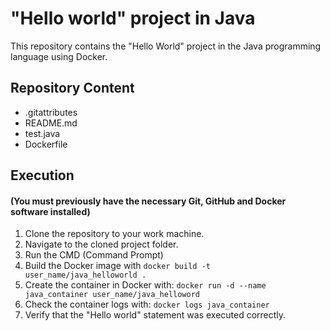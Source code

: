 # "Hello world" project in Java

This repository contains the "Hello World" project in the Java programming language using Docker.

## Repository Content
- .gitattributes
- README.md
- test.java
- Dockerfile


## Execution

#### (You must previously have the necessary Git, GitHub and Docker software installed)

1. Clone the repository to your work machine.
2. Navigate to the cloned project folder.
3. Run the CMD (Command Prompt)
4. Build the Docker image with `docker build -t user_name/java_helloworld .`
5. Create the container in Docker with: `docker run -d --name java_container user_name/java_helloword`
6. Check the container logs with: `docker logs java_container`
7. Verify that the "Hello world" statement was executed correctly.
 
